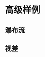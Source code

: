 # 高级样例

## 瀑布流

<IFrameWrapper src="https://desktop.jeremyjone.com/example/waterfall.html" />

## 视差
